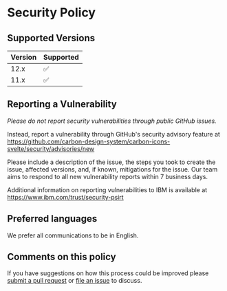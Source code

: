 # Security Policy

## Supported Versions

| Version | Supported          |
| ------- | ------------------ |
| 12.x    | :white_check_mark: |
| 11.x    | :white_check_mark: |

## Reporting a Vulnerability

_Please do not report security vulnerabilities through public GitHub issues._

Instead, report a vulnerability through GitHub's security advisory feature at
https://github.com/carbon-design-system/carbon-icons-svelte/security/advisories/new

Please include a description of the issue, the steps you took to create the
issue, affected versions, and, if known, mitigations for the issue. Our team
aims to respond to all new vulnerability reports within 7 business days.

Additional information on reporting vulnerabilities to IBM is available at
https://www.ibm.com/trust/security-psirt

## Preferred languages

We prefer all communications to be in English.

## Comments on this policy

If you have suggestions on how this process could be improved please
[submit a pull request](https://github.com/carbon-design-system/carbon-icons-svelte/compare)
or [file an issue](https://github.com/carbon-design-system/carbon-icons-svelte/issues/new) to
discuss.
